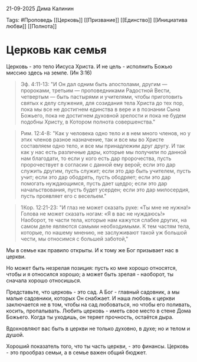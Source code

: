 21-09-2025
Дима Калинин 

Tags: #Проповедь 
[[Церковь]]
[[Призвание]]
[[Единство]]
[[Инициатива любви]]
[[Полнота]]
# Церковь как семья

Церковь - это тело Иисуса Христа. И не цель - исполнить Божью миссию здесь на земле. 
(Ин 3:16)

> Эф. 4:11-13: 
 "И Он дал одним быть апостолами, другим — пророками, третьим — проповедниками Радостной Вести, четвертым — быть пастырями и учителями, чтобы приготовить святых к делу служения, для созидания тела Христа до тех пор, пока мы все не достигнем единства в вере и в познании Сына Божьего, пока не достигнем духовной зрелости и пока не будем подобны Христу, в Котором полнота совершенства."

> Рим. 12:4-8: 
 "Как у человека одно тело и в нем много членов, но у этих членов разное назначение, так и все мы во Христе составляем одно тело, и все мы принадлежим друг другу. И так как у нас есть различные дары, которые мы получили по данной нам благодати, то если у кого есть дар пророчества, пусть пророчествует в согласии с данной ему верой; если это дар служить другим, пусть служит; если это дар быть учителем, пусть учит; если это дар ободрять, пусть ободряет; если это дар помогать нуждающимся, пусть дает щедро; если это дар начальствования, пусть будет усерден; если это дар милосердия, пусть проявляет его с весельем."

> 1 Кор. 12:21-23: 
 "И глаз не может сказать руке: «Ты мне не нужна!» Голова не может сказать ногам: «Я в вас не нуждаюсь!» Наоборот, те части тела, которые нам кажутся слабее других, на самом деле являются самыми необходимыми. К тем частям тела, которые, по нашему мнению, не заслуживают такой уж большой чести, мы относимся с большей заботой,"

Мы в семье как правило открыты. И к тому же Бог призывает нас в церкви. 

Но может быть незрелая позиция: пусть ко мне хорошо относятся, чтобы и я относился хорошо; а может быть зрелая - наоборот, ты сначала хорошо относишься.

Представьте, что церковь - это сад. А Бог - главный садовник, а мы малые садовники, которых Он снабжает. И наша любовь к церкви заключается не в том, чтобы на сад любоваться, но чтобы его поливать, косить, пропалывать.
Любить церковь - иметь свое место в стене Дома Божьего. Когда ты уходишь, он теряет прочность, остаётся дыра. 

Вдохновляют вас быть в церкви не только духовно, в духе; но и телом и душой. 

Хороший показатель того, что ты часть церкви, - это финансы. Церковь - это прообраз семьи, а в семье важен общий бюджет.
